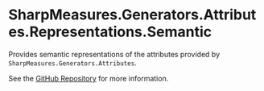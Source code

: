 # SharpMeasures.Generators.Attributes.Representations.Semantic

Provides semantic representations of the attributes provided by `SharpMeasures.Generators.Attributes`.

See the [GitHub Repository](https://github.com/SharpMeasures/sharp-measures-generators) for more information.